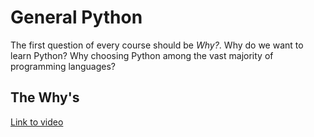 # General Python

The first question of every course should be *Why?*. Why do we want to learn Python? Why choosing Python among the vast majority of programming languages?

## The Why's

[Link to video](https://www.youtube.com/watch?v=Y8Tko2YC5hA)

